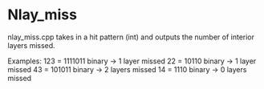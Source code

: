 # Nlay_miss

nlay_miss.cpp takes in a hit pattern (int) and outputs
the number of interior layers missed.

Examples: 
123 = 1111011 binary -> 1 layer missed
22 = 10110 binary -> 1 layer missed
43 = 101011 binary -> 2 layers missed
14 = 1110 binary -> 0 layers missed
